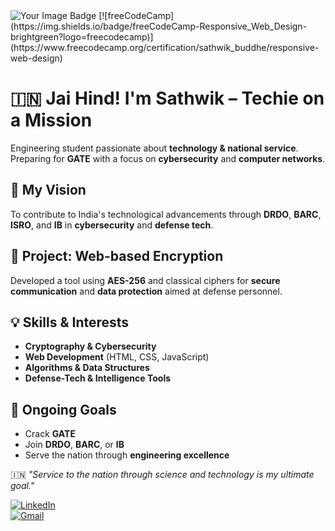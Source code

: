 <img src="https://tryhackme-badges.s3.amazonaws.com/sathwikbuddhe.png" alt="Your Image Badge" />  
[![freeCodeCamp](https://img.shields.io/badge/freeCodeCamp-Responsive_Web_Design-brightgreen?logo=freecodecamp)](https://www.freecodecamp.org/certification/sathwik_buddhe/responsive-web-design)  

# 🇮🇳 Jai Hind! I'm Sathwik – Techie on a Mission

Engineering student passionate about **technology & national service**. Preparing for **GATE** with a focus on **cybersecurity** and **computer networks**.

## 🎯 My Vision  
To contribute to India's technological advancements through **DRDO**, **BARC**, **ISRO**, and **IB** in **cybersecurity** and **defense tech**.

## 🔐 Project: Web-based Encryption  
Developed a tool using **AES-256** and classical ciphers for **secure communication** and **data protection** aimed at defense personnel.

## 💡 Skills & Interests  
- **Cryptography & Cybersecurity**  
- **Web Development** (HTML, CSS, JavaScript)  
- **Algorithms & Data Structures**  
- **Defense-Tech & Intelligence Tools**

## 🚀 Ongoing Goals  
- Crack **GATE**  
- Join **DRDO**, **BARC**, or **IB**  
- Serve the nation through **engineering excellence**

🇮🇳 *"Service to the nation through science and technology is my ultimate goal."*

[![LinkedIn](https://img.shields.io/badge/LinkedIn-Connect-blue?logo=linkedin&logoColor=white)](https://www.linkedin.com/in/sathwikbuddhe/)  
[![Gmail](https://img.shields.io/badge/Email-varmasathwik7@gmail.com-red?logo=gmail&logoColor=white)](mailto:varmasathwik7@gmail.com)  
